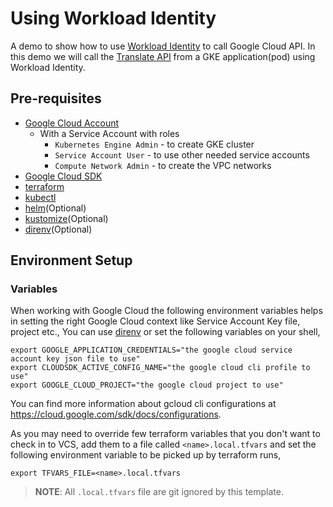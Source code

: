 # Using Workload Identity

A demo to show how to use [Workload Identity](https://cloud.google.com/kubernetes-engine/docs/concepts/workload-identity) to call Google Cloud API. In this demo we will call the [Translate API](https://cloud.google.com/translate) from a GKE application(pod) using Workload Identity.

## Pre-requisites

- [Google Cloud Account](https://cloud.google.com)
  - With a Service Account with roles
    - `Kubernetes Engine Admin` - to create GKE cluster
    - `Service Account User`    - to use other needed service accounts
    - `Compute Network Admin`   - to create the VPC networks
- [Google Cloud SDK](https://cloud.google.com/sdk)
- [terraform](https://terraform.build)
- [kubectl](https://kubernetes.io/docs/tasks/tools/)
- [helm](https://helm.sh)(Optional)
- [kustomize](https://kustomize.io)(Optional)
- [direnv](https://direnv.net)(Optional)

## Environment Setup

### Variables

When working with Google Cloud the following environment variables helps in setting the right Google Cloud context like Service Account Key file, project etc., You can use [direnv](https://direnv.net) or set the following variables on your shell,

```shell
export GOOGLE_APPLICATION_CREDENTIALS="the google cloud service account key json file to use"
export CLOUDSDK_ACTIVE_CONFIG_NAME="the google cloud cli profile to use"
export GOOGLE_CLOUD_PROJECT="the google cloud project to use"
```

You can find more information about gcloud cli configurations at <https://cloud.google.com/sdk/docs/configurations>.

As you may need to override few terraform variables that you don't want to check in to VCS, add them to a file called `<name>.local.tfvars` and set the following environment variable to be picked up by terraform runs,

```shell
export TFVARS_FILE=<name>.local.tfvars
```

>**NOTE**: All `.local.tfvars` file are git ignored by this template.
